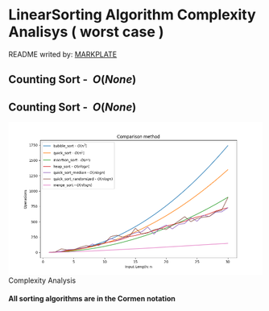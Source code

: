 

**LinearSorting Algorithm Complexity Analisys ( worst case )**
==============================================================

README writed by: [MARKPLATE](https://github.com/cecinuga/markplate)

**Counting Sort - $\ O(None)$**
-------------------------------

**Counting Sort - $\ O(None)$**
-------------------------------

![](./source/linearsorting_complexity.png)Complexity Analysis
  

  
#### All sorting algorithms are in the Cormen notation

